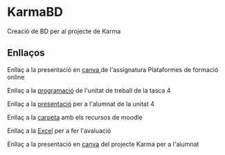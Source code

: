 # KarmaBD
Creació de BD per al projecte de Karma


## Enllaços

Enllaç a la presentació en <a href="https://www.canva.com/design/DAGoMdWtkXo/JVEK9v9yRiaw9XtaEJFWcA/view?utm_content=DAGoMdWtkXo&utm_campaign=designshare&utm_medium=link2&utm_source=uniquelinks&utlId=h2e0cdb44bb" target="_blank">canva </a> de l'assignatura Plataformes de formació online

Enllaç a la <a href="https://www.canva.com/design/DAGnH4-Uxgw/XiSuIAyTJHAgVWtqnNY-aA/edit?utm_content=DAGnH4-Uxgw&utm_campaign=designshare&utm_medium=link2&utm_source=sharebutton" target="_blank">programació</a> de l'unitat de treball de la tasca 4

Enllaç a la <a href="https://github.com/ReinaPA/KarmaBD/blob/main/recursos/U4%20Creaci%C3%B3%20de%20Bases%20de%20Dades.pdf">presentació</a> per a l'alumnat de la unitat 4

Enllaç a la <a href="https://github.com/ReinaPA/KarmaBD/tree/main/moodle" target="_blank">carpeta</a> amb els recursos de moodle

Enllaç a la <a href="https://github.com/ReinaPA/KarmaBD/blob/main/Avaluacio/Plantilla%20avaluaci%C3%B3%20x%20grup%20BBDD.xlsx" target="_blank"> Excel</a> per a fer l'avaluació

Enllaç a la presentació en <a href="https://www.canva.com/design/DAGp2Mwp-9w/laLS-ZxqxcdOcGI_2wZQ6w/edit?utm_content=DAGp2Mwp-9w&utm_campaign=designshare&utm_medium=link2&utm_source=sharebutton" target="_blank">canva</a> del projecte Karma per a l'alumnat